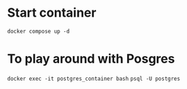 # Start container
`docker compose up -d`

# To play around with Posgres
`docker exec -it postgres_container bash`
`psql -U postgres`

